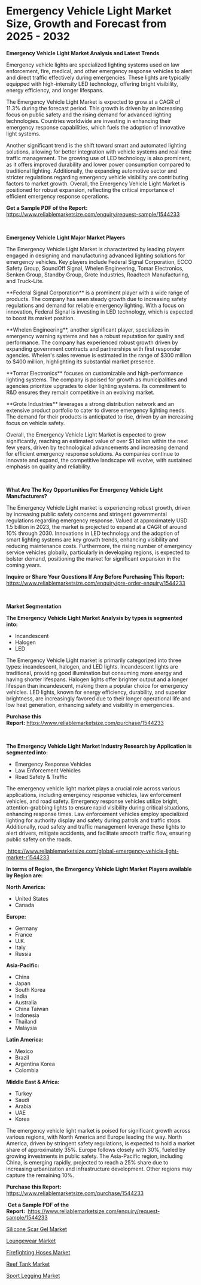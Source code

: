 <p><h1>Emergency Vehicle Light Market Size, Growth and Forecast from 2025 - 2032</h1></p><p><strong>Emergency Vehicle Light Market Analysis and Latest Trends</strong></p>
<p><p>Emergency vehicle lights are specialized lighting systems used on law enforcement, fire, medical, and other emergency response vehicles to alert and direct traffic effectively during emergencies. These lights are typically equipped with high-intensity LED technology, offering bright visibility, energy efficiency, and longer lifespans.</p><p>The Emergency Vehicle Light Market is expected to grow at a CAGR of 11.3% during the forecast period. This growth is driven by an increasing focus on public safety and the rising demand for advanced lighting technologies. Countries worldwide are investing in enhancing their emergency response capabilities, which fuels the adoption of innovative light systems. </p><p>Another significant trend is the shift toward smart and automated lighting solutions, allowing for better integration with vehicle systems and real-time traffic management. The growing use of LED technology is also prominent, as it offers improved durability and lower power consumption compared to traditional lighting. Additionally, the expanding automotive sector and stricter regulations regarding emergency vehicle visibility are contributing factors to market growth. Overall, the Emergency Vehicle Light Market is positioned for robust expansion, reflecting the critical importance of efficient emergency response operations.</p></p>
<p><strong>Get a Sample PDF of the Report:&nbsp;</strong> <a href="https://www.reliablemarketsize.com/enquiry/request-sample/1544233?utm_campaign=1133&utm_medium=2&utm_source=Github&utm_content=ia&utm_term=04042025&utm_id=emergency-vehicle-light">https://www.reliablemarketsize.com/enquiry/request-sample/1544233</a></p>
<p>&nbsp;</p>
<p><strong>Emergency Vehicle Light Major Market Players</strong></p>
<p><p>The Emergency Vehicle Light Market is characterized by leading players engaged in designing and manufacturing advanced lighting solutions for emergency vehicles. Key players include Federal Signal Corporation, ECCO Safety Group, SoundOff Signal, Whelen Engineering, Tomar Electronics, Senken Group, Standby Group, Grote Industries, Roadtech Manufacturing, and Truck-Lite.</p><p>**Federal Signal Corporation** is a prominent player with a wide range of products. The company has seen steady growth due to increasing safety regulations and demand for reliable emergency lighting. With a focus on innovation, Federal Signal is investing in LED technology, which is expected to boost its market position.</p><p>**Whelen Engineering**, another significant player, specializes in emergency warning systems and has a robust reputation for quality and performance. The company has experienced robust growth driven by expanding government contracts and partnerships with first responder agencies. Whelen's sales revenue is estimated in the range of $300 million to $400 million, highlighting its substantial market presence.</p><p>**Tomar Electronics** focuses on customizable and high-performance lighting systems. The company is poised for growth as municipalities and agencies prioritize upgrades to older lighting systems. Its commitment to R&D ensures they remain competitive in an evolving market.</p><p>**Grote Industries** leverages a strong distribution network and an extensive product portfolio to cater to diverse emergency lighting needs. The demand for their products is anticipated to rise, driven by an increasing focus on vehicle safety.</p><p>Overall, the Emergency Vehicle Light Market is expected to grow significantly, reaching an estimated value of over $1 billion within the next few years, driven by technological advancements and increasing demand for efficient emergency response solutions. As companies continue to innovate and expand, the competitive landscape will evolve, with sustained emphasis on quality and reliability.</p></p>
<p>&nbsp;</p>
<p><strong>What Are The Key Opportunities For Emergency Vehicle Light Manufacturers?</strong></p>
<p><p>The Emergency Vehicle Light market is experiencing robust growth, driven by increasing public safety concerns and stringent governmental regulations regarding emergency response. Valued at approximately USD 1.5 billion in 2023, the market is projected to expand at a CAGR of around 10% through 2030. Innovations in LED technology and the adoption of smart lighting systems are key growth trends, enhancing visibility and reducing maintenance costs. Furthermore, the rising number of emergency service vehicles globally, particularly in developing regions, is expected to bolster demand, positioning the market for significant expansion in the coming years.</p></p>
<p><strong>Inquire or Share Your Questions If Any Before Purchasing This Report:</strong> <a href="https://www.reliablemarketsize.com/enquiry/pre-order-enquiry/1544233?utm_campaign=1133&utm_medium=2&utm_source=Github&utm_content=ia&utm_term=04042025&utm_id=emergency-vehicle-light">https://www.reliablemarketsize.com/enquiry/pre-order-enquiry/1544233</a></p>
<p>&nbsp;</p>
<p><strong>Market Segmentation</strong></p>
<p><strong>The Emergency Vehicle Light Market Analysis by types is segmented into:</strong></p>
<p><ul><li>Incandescent</li><li>Halogen</li><li>LED</li></ul></p>
<p><p>The Emergency Vehicle Light market is primarily categorized into three types: incandescent, halogen, and LED lights. Incandescent lights are traditional, providing good illumination but consuming more energy and having shorter lifespans. Halogen lights offer brighter output and a longer lifespan than incandescent, making them a popular choice for emergency vehicles. LED lights, known for energy efficiency, durability, and superior brightness, are increasingly favored due to their longer operational life and low heat generation, enhancing safety and visibility in emergencies.</p></p>
<p><strong>Purchase this Report:&nbsp;</strong><a href="https://www.reliablemarketsize.com/purchase/1544233?utm_campaign=1133&utm_medium=2&utm_source=Github&utm_content=ia&utm_term=04042025&utm_id=emergency-vehicle-light">https://www.reliablemarketsize.com/purchase/1544233</a></p>
<p>&nbsp;</p>
<p><strong>The Emergency Vehicle Light Market Industry Research by Application is segmented into:</strong></p>
<p><ul><li>Emergency Response Vehicles</li><li>Law Enforcement Vehicles</li><li>Road Safety & Traffic</li></ul></p>
<p><p>The emergency vehicle light market plays a crucial role across various applications, including emergency response vehicles, law enforcement vehicles, and road safety. Emergency response vehicles utilize bright, attention-grabbing lights to ensure rapid visibility during critical situations, enhancing response times. Law enforcement vehicles employ specialized lighting for authority display and safety during patrols and traffic stops. Additionally, road safety and traffic management leverage these lights to alert drivers, mitigate accidents, and facilitate smooth traffic flow, ensuring public safety on the roads.</p></p>
<p><a href="https://www.reliablemarketsize.com/global-emergency-vehicle-light-market-r1544233?utm_campaign=1133&utm_medium=2&utm_source=Github&utm_content=ia&utm_term=04042025&utm_id=emergency-vehicle-light">&nbsp;https://www.reliablemarketsize.com/global-emergency-vehicle-light-market-r1544233</a></p>
<p><strong>In terms of Region, the Emergency Vehicle Light Market Players available by Region are:</strong></p>
<p>
    <p> <strong> North America: </strong>
        <ul>
            <li>United States</li>
            <li>Canada</li>
        </ul>
        </p> 
    <p> <strong> Europe: </strong>
        <ul>
            <li>Germany</li>
            <li>France</li>
            <li>U.K.</li>
            <li>Italy</li>
            <li>Russia</li>
        </ul>
        </p> 
    <p> <strong> Asia-Pacific: </strong>
        <ul>
            <li>China</li>
            <li>Japan</li>
            <li>South Korea</li>
            <li>India</li>
            <li>Australia</li>
            <li>China Taiwan</li>
            <li>Indonesia</li>
            <li>Thailand</li>
            <li>Malaysia</li>
        </ul>
        </p> 
    <p> <strong> Latin America: </strong>
        <ul>
            <li>Mexico</li>
            <li>Brazil</li>
            <li>Argentina Korea</li>
            <li>Colombia</li>
        </ul>
        </p> 
    <p> <strong> Middle East & Africa: </strong>
        <ul>
            <li>Turkey</li>
            <li>Saudi</li>
            <li>Arabia</li>
            <li>UAE</li>
            <li>Korea</li>
        </ul>
    </p>
    </p>
<p><p>The emergency vehicle light market is poised for significant growth across various regions, with North America and Europe leading the way. North America, driven by stringent safety regulations, is expected to hold a market share of approximately 35%. Europe follows closely with 30%, fueled by growing investments in public safety. The Asia-Pacific region, including China, is emerging rapidly, projected to reach a 25% share due to increasing urbanization and infrastructure development. Other regions may capture the remaining 10%.</p></p>
<p><strong>Purchase this Report: </strong><a href="https://www.reliablemarketsize.com/purchase/1544233?utm_campaign=1133&utm_medium=2&utm_source=Github&utm_content=ia&utm_term=04042025&utm_id=emergency-vehicle-light">https://www.reliablemarketsize.com/purchase/1544233</a></p>
<p>&nbsp;<strong>Get a Sample PDF of the Report:&nbsp;&nbsp;</strong><a href="https://www.reliablemarketsize.com/enquiry/request-sample/1544233?utm_campaign=1133&utm_medium=2&utm_source=Github&utm_content=ia&utm_term=04042025&utm_id=emergency-vehicle-light">https://www.reliablemarketsize.com/enquiry/request-sample/1544233</a></p>
<p><strong></strong></p>
<p><p><a href="https://github.com/oatisorenscl/Market-Research-Report-List-1/blob/main/silicone-scar-gel-market.md?utm_campaign=1133&utm_medium=2&utm_source=Github&utm_content=ia&utm_term=04042025&utm_id=emergency-vehicle-light">Silicone Scar Gel Market</a></p><p><a href="https://github.com/norbyboyse4d/Market-Research-Report-List-1/blob/main/loungewear-market.md?utm_campaign=1133&utm_medium=2&utm_source=Github&utm_content=ia&utm_term=04042025&utm_id=emergency-vehicle-light">Loungewear Market</a></p><p><a href="https://github.com/shapurforouz/Market-Research-Report-List-1/blob/main/firefighting-hoses-market.md?utm_campaign=1133&utm_medium=2&utm_source=Github&utm_content=ia&utm_term=04042025&utm_id=emergency-vehicle-light">Firefighting Hoses Market</a></p><p><a href="https://github.com/jemalapoilly/Market-Research-Report-List-1/blob/main/reef-tank-market.md?utm_campaign=1133&utm_medium=2&utm_source=Github&utm_content=ia&utm_term=04042025&utm_id=emergency-vehicle-light">Reef Tank Market</a></p><p><a href="https://github.com/matotwipff14/Market-Research-Report-List-1/blob/main/sport-legging-market.md?utm_campaign=1133&utm_medium=2&utm_source=Github&utm_content=ia&utm_term=04042025&utm_id=emergency-vehicle-light">Sport Legging Market</a></p></p>